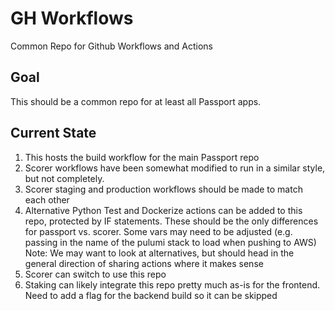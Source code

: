 # GH Workflows

Common Repo for Github Workflows and Actions

## Goal

This should be a common repo for at least all Passport apps.

## Current State

1. This hosts the build workflow for the main Passport repo
2. Scorer workflows have been somewhat modified to run in a similar style, but
   not completely.
3. Scorer staging and production workflows should be made to match each other
4. Alternative Python Test and Dockerize actions can be added to this repo,
   protected by IF statements. These should be the only differences for
   passport vs. scorer. Some vars may need to be adjusted (e.g. passing in
   the name of the pulumi stack to load when pushing to AWS)
      Note: We may want to look at alternatives, but should head in the general
      direction of sharing actions where it makes sense
5. Scorer can switch to use this repo
6. Staking can likely integrate this repo pretty much as-is for the frontend.
   Need to add a flag for the backend build so it can be skipped

